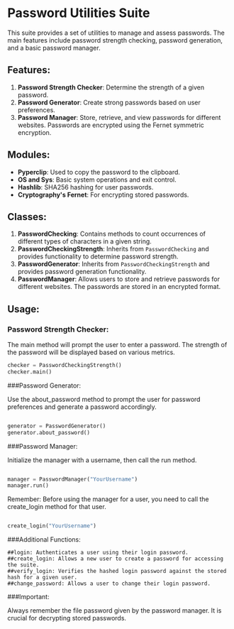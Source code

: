 # Password Utilities Suite

This suite provides a set of utilities to manage and assess passwords. The main features include password strength checking, password generation, and a basic password manager.

## Features:

1. **Password Strength Checker**: Determine the strength of a given password.
2. **Password Generator**: Create strong passwords based on user preferences.
3. **Password Manager**: Store, retrieve, and view passwords for different websites. Passwords are encrypted using the Fernet symmetric encryption.

## Modules:

- **Pyperclip**: Used to copy the password to the clipboard.
- **OS and Sys**: Basic system operations and exit control.
- **Hashlib**: SHA256 hashing for user passwords.
- **Cryptography's Fernet**: For encrypting stored passwords.

## Classes:

1. **PasswordChecking**: Contains methods to count occurrences of different types of characters in a given string.
2. **PasswordCheckingStrength**: Inherits from `PasswordChecking` and provides functionality to determine password strength.
3. **PasswordGenerator**: Inherits from `PasswordCheckingStrength` and provides password generation functionality.
4. **PasswordManager**: Allows users to store and retrieve passwords for different websites. The passwords are stored in an encrypted format.

## Usage:

### Password Strength Checker:

The main method will prompt the user to enter a password. The strength of the password will be displayed based on various metrics.

```python
checker = PasswordCheckingStrength()
checker.main()
```
###Password Generator:

Use the about_password method to prompt the user for password preferences and generate a password accordingly.

```python

generator = PasswordGenerator()
generator.about_password()
```

###Password Manager:

Initialize the manager with a username, then call the run method.

```python

manager = PasswordManager("YourUsername")
manager.run()
```

Remember: Before using the manager for a user, you need to call the create_login method for that user.

```python

create_login("YourUsername")
```

###Additional Functions:

    ##login: Authenticates a user using their login password.
    ##create_login: Allows a new user to create a password for accessing the suite.
    ##verify_login: Verifies the hashed login password against the stored hash for a given user.
    ##change_password: Allows a user to change their login password.

###Important:

Always remember the file password given by the password manager. It is crucial for decrypting stored passwords.
